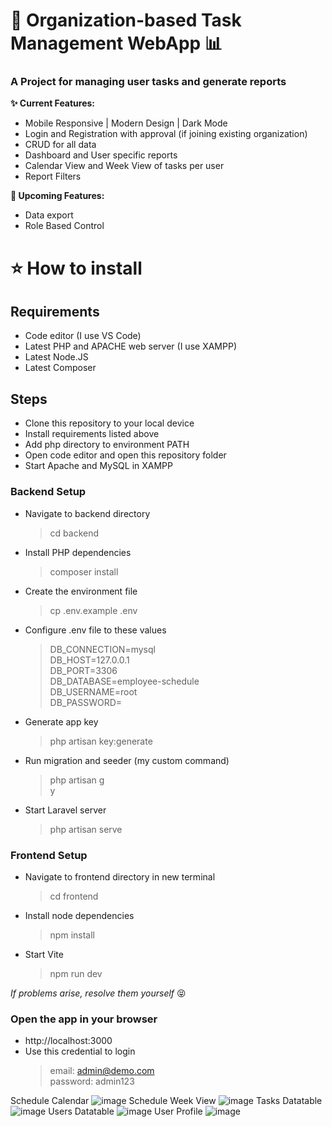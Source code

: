 # 📅 Organization-based Task Management WebApp 📊

### **A Project for managing user tasks and generate reports**

**✨ Current Features:**

-   Mobile Responsive | Modern Design | Dark Mode
-   Login and Registration with approval (if joining existing organization)
-   CRUD for all data
-   Dashboard and User specific reports
-   Calendar View and Week View of tasks per user
-   Report Filters

**🤩 Upcoming Features:**

-   Data export
-   Role Based Control

# ⭐ How to install

## Requirements

-   Code editor (I use VS Code)
-   Latest PHP and APACHE web server (I use XAMPP)
-   Latest Node.JS
-   Latest Composer

## Steps

-   Clone this repository to your local device
-   Install requirements listed above
-   Add php directory to environment PATH
-   Open code editor and open this repository folder
-   Start Apache and MySQL in XAMPP

### Backend Setup

-   Navigate to backend directory
    > cd backend
-   Install PHP dependencies
    > composer install
-   Create the environment file
    > cp .env.example .env
-   Configure .env file to these values
    > DB_CONNECTION=mysql <br>
    > DB_HOST=127.0.0.1 <br>
    > DB_PORT=3306 <br>
    > DB_DATABASE=employee-schedule <br>
    > DB_USERNAME=root <br>
    > DB_PASSWORD= <br>
-   Generate app key
    > php artisan key:generate
-   Run migration and seeder (my custom command)
    > php artisan g <br>
    > y
-   Start Laravel server
    > php artisan serve

### Frontend Setup

-   Navigate to frontend directory in new terminal
    > cd frontend
-   Install node dependencies
    > npm install
-   Start Vite
    > npm run dev

_If problems arise, resolve them yourself_ 😝

### Open the app in your browser

-   http://localhost:3000
-   Use this credential to login
    > email: admin@demo.com <br>
    > password: admin123

Schedule Calendar
![image](https://github.com/user-attachments/assets/91c306aa-073a-4203-8cd5-bc2b46d6a10c)
Schedule Week View
![image](https://github.com/user-attachments/assets/44817ff9-d192-4abc-a615-5374fbaf2804)
Tasks Datatable
![image](https://github.com/user-attachments/assets/553f50ea-c142-4dd3-b8a7-459b426b683c)
Users Datatable
![image](https://github.com/user-attachments/assets/988a2e51-2362-41ab-9e11-365d9d37b646)
User Profile
![image](https://github.com/user-attachments/assets/388ac989-ef62-4a9e-941f-615c9a56d49a)
